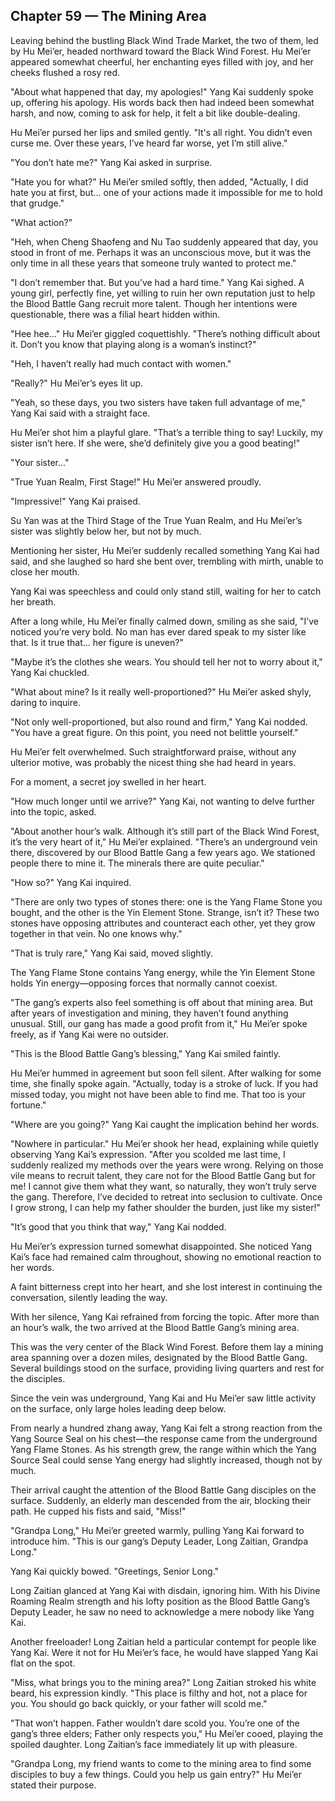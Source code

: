 ## Chapter 59 — The Mining Area

Leaving behind the bustling Black Wind Trade Market, the two of them, led by Hu Mei’er, headed northward toward the Black Wind Forest. Hu Mei’er appeared somewhat cheerful, her enchanting eyes filled with joy, and her cheeks flushed a rosy red.

"About what happened that day, my apologies!" Yang Kai suddenly spoke up, offering his apology. His words back then had indeed been somewhat harsh, and now, coming to ask for help, it felt a bit like double-dealing.

Hu Mei’er pursed her lips and smiled gently. "It's all right. You didn’t even curse me. Over these years, I’ve heard far worse, yet I’m still alive."

"You don’t hate me?" Yang Kai asked in surprise.

"Hate you for what?" Hu Mei’er smiled softly, then added, "Actually, I did hate you at first, but... one of your actions made it impossible for me to hold that grudge."

"What action?"

"Heh, when Cheng Shaofeng and Nu Tao suddenly appeared that day, you stood in front of me. Perhaps it was an unconscious move, but it was the only time in all these years that someone truly wanted to protect me."

"I don’t remember that. But you’ve had a hard time." Yang Kai sighed. A young girl, perfectly fine, yet willing to ruin her own reputation just to help the Blood Battle Gang recruit more talent. Though her intentions were questionable, there was a filial heart hidden within.

"Hee hee..." Hu Mei’er giggled coquettishly. "There’s nothing difficult about it. Don’t you know that playing along is a woman’s instinct?"

"Heh, I haven’t really had much contact with women."

"Really?" Hu Mei’er’s eyes lit up.

"Yeah, so these days, you two sisters have taken full advantage of me," Yang Kai said with a straight face.

Hu Mei’er shot him a playful glare. "That’s a terrible thing to say! Luckily, my sister isn’t here. If she were, she’d definitely give you a good beating!"

"Your sister..."

"True Yuan Realm, First Stage!" Hu Mei’er answered proudly.

"Impressive!" Yang Kai praised.

Su Yan was at the Third Stage of the True Yuan Realm, and Hu Mei’er’s sister was slightly below her, but not by much.

Mentioning her sister, Hu Mei’er suddenly recalled something Yang Kai had said, and she laughed so hard she bent over, trembling with mirth, unable to close her mouth.

Yang Kai was speechless and could only stand still, waiting for her to catch her breath.

After a long while, Hu Mei’er finally calmed down, smiling as she said, "I’ve noticed you’re very bold. No man has ever dared speak to my sister like that. Is it true that... her figure is uneven?"

"Maybe it’s the clothes she wears. You should tell her not to worry about it," Yang Kai chuckled.

"What about mine? Is it really well-proportioned?" Hu Mei’er asked shyly, daring to inquire.

"Not only well-proportioned, but also round and firm," Yang Kai nodded. "You have a great figure. On this point, you need not belittle yourself."

Hu Mei’er felt overwhelmed. Such straightforward praise, without any ulterior motive, was probably the nicest thing she had heard in years.

For a moment, a secret joy swelled in her heart.

"How much longer until we arrive?" Yang Kai, not wanting to delve further into the topic, asked.

"About another hour’s walk. Although it’s still part of the Black Wind Forest, it’s the very heart of it," Hu Mei’er explained. "There’s an underground vein there, discovered by our Blood Battle Gang a few years ago. We stationed people there to mine it. The minerals there are quite peculiar."

"How so?" Yang Kai inquired.

"There are only two types of stones there: one is the Yang Flame Stone you bought, and the other is the Yin Element Stone. Strange, isn’t it? These two stones have opposing attributes and counteract each other, yet they grow together in that vein. No one knows why."

"That is truly rare," Yang Kai said, moved slightly.

The Yang Flame Stone contains Yang energy, while the Yin Element Stone holds Yin energy—opposing forces that normally cannot coexist.

"The gang’s experts also feel something is off about that mining area. But after years of investigation and mining, they haven’t found anything unusual. Still, our gang has made a good profit from it," Hu Mei’er spoke freely, as if Yang Kai were no outsider.

"This is the Blood Battle Gang’s blessing," Yang Kai smiled faintly.

Hu Mei’er hummed in agreement but soon fell silent. After walking for some time, she finally spoke again. "Actually, today is a stroke of luck. If you had missed today, you might not have been able to find me. That too is your fortune."

"Where are you going?" Yang Kai caught the implication behind her words.

"Nowhere in particular." Hu Mei’er shook her head, explaining while quietly observing Yang Kai’s expression. "After you scolded me last time, I suddenly realized my methods over the years were wrong. Relying on those vile means to recruit talent, they care not for the Blood Battle Gang but for me! I cannot give them what they want, so naturally, they won’t truly serve the gang. Therefore, I’ve decided to retreat into seclusion to cultivate. Once I grow strong, I can help my father shoulder the burden, just like my sister!"

"It’s good that you think that way," Yang Kai nodded.

Hu Mei’er’s expression turned somewhat disappointed. She noticed Yang Kai’s face had remained calm throughout, showing no emotional reaction to her words.

A faint bitterness crept into her heart, and she lost interest in continuing the conversation, silently leading the way.

With her silence, Yang Kai refrained from forcing the topic. After more than an hour’s walk, the two arrived at the Blood Battle Gang’s mining area.

This was the very center of the Black Wind Forest. Before them lay a mining area spanning over a dozen miles, designated by the Blood Battle Gang. Several buildings stood on the surface, providing living quarters and rest for the disciples.

Since the vein was underground, Yang Kai and Hu Mei’er saw little activity on the surface, only large holes leading deep below.

From nearly a hundred zhang away, Yang Kai felt a strong reaction from the Yang Source Seal on his chest—the response came from the underground Yang Flame Stones. As his strength grew, the range within which the Yang Source Seal could sense Yang energy had slightly increased, though not by much.

Their arrival caught the attention of the Blood Battle Gang disciples on the surface. Suddenly, an elderly man descended from the air, blocking their path. He cupped his fists and said, "Miss!"

"Grandpa Long," Hu Mei’er greeted warmly, pulling Yang Kai forward to introduce him. "This is our gang’s Deputy Leader, Long Zaitian, Grandpa Long."

Yang Kai quickly bowed. "Greetings, Senior Long."

Long Zaitian glanced at Yang Kai with disdain, ignoring him. With his Divine Roaming Realm strength and his lofty position as the Blood Battle Gang’s Deputy Leader, he saw no need to acknowledge a mere nobody like Yang Kai.

Another freeloader! Long Zaitian held a particular contempt for people like Yang Kai. Were it not for Hu Mei’er’s face, he would have slapped Yang Kai flat on the spot.

"Miss, what brings you to the mining area?" Long Zaitian stroked his white beard, his expression kindly. "This place is filthy and hot, not a place for you. You should go back quickly, or your father will scold me."

"That won’t happen. Father wouldn’t dare scold you. You’re one of the gang’s three elders; Father only respects you," Hu Mei’er cooed, playing the spoiled daughter. Long Zaitian’s face immediately lit up with pleasure.

"Grandpa Long, my friend wants to come to the mining area to find some disciples to buy a few things. Could you help us gain entry?" Hu Mei’er stated their purpose.